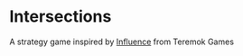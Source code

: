 # Intersections

A strategy game inspired by [Influence](https://influence.teremokgames.com/) from Teremok Games
